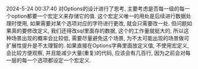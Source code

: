 2024-5-24 00:37:40 对Options的设计进行了思考, 主要考虑是否每一级的每一个option都要一个宏定义来存储它的值. 这个宏定义唯一的用处是后续进行数据处理时使用, 如果需要对某个选项对应的字符进行更改, 就会只需要改一处. 但问题如果真的要修改定义, 我们还得改sql里面存的数据, 这个的工作量就挺大的, 所以这种场景出现的概率会比较低, 需要尽量避免这个场景, 为不太可能出现的场景做可扩展性提升是不太理智的. 如果直接在Options字典里面放定义值, 不使用宏定义, 会比较方便观察, 并且能减少大量(重复)的代码, 应该会有几百行, 因为之前会对每一层的每一个选项都设定一个宏定义.

